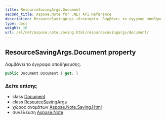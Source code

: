 ```yaml
---
title: ResourceSavingArgs.Document
second_title: Aspose.Note for .NET API Reference
description: ResourceSavingArgs ιδιοκτησία. Λαμβάνει το έγγραφο αποθήκευσης.
type: docs
weight: 10
url: /el/net/aspose.note.saving.html/resourcesavingargs/document/
---
```

## ResourceSavingArgs.Document property

Λαμβάνει το έγγραφο αποθήκευσης.

```csharp
public Document Document { get; }
```

### Δείτε επίσης

* class [Document](../../../aspose.note/document/)
* class [ResourceSavingArgs](../)
* χώρος ονομάτων [Aspose.Note.Saving.Html](../../resourcesavingargs/)
* συνέλευση [Aspose.Note](../../../)


